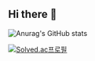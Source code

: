 ## Hi there 👋

<!--
**DoHyeonCP/DohyeonCP** is a ✨ _special_ ✨ repository because its `README.md` (this file) appears on your GitHub profile.

Here are some ideas to get you started:

- 🔭 I’m currently working on ...
- 🌱 I’m currently learning ...
- 👯 I’m looking to collaborate on ...
- 🤔 I’m looking for help with ...
- 💬 Ask me about ...
- 📫 How to reach me: ...
- 😄 Pronouns: ...
- ⚡ Fun fact: ...
-->

![Anurag's GitHub stats](https://github-readme-stats.vercel.app/api?username=DohyeonCP&show_icons=true&theme=radical)

[![Solved.ac프로필](http://mazassumnida.wtf/api/v2/generate_badge?boj=ehgusdev8621)](https://solved.ac/ehgusdev8621)

